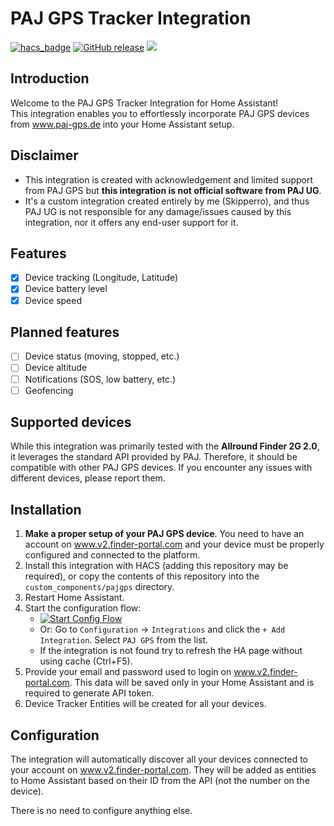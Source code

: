 #  PAJ GPS Tracker Integration

[![hacs_badge](https://img.shields.io/badge/HACS-Custom-41BDF5.svg)](https://github.com/hacs/integration)
[![GitHub release](https://img.shields.io/github/release/skipperro/pajgps-homeassistant.svg)](https://GitHub.com/skipperro/pajgps-homeassistant/releases/)
![](https://img.shields.io/badge/dynamic/json?color=41BDF5&logo=home-assistant&label=integration%20usage&suffix=%20installs&cacheSeconds=15600&url=https://analytics.home-assistant.io/custom_integrations.json&query=$.pajgps.total)


## Introduction
Welcome to the PAJ GPS Tracker Integration for Home Assistant!<br>
This integration enables you to effortlessly incorporate PAJ GPS devices from www.paj-gps.de into your Home Assistant setup.

## Disclaimer

- This integration is created with acknowledgement and limited support from PAJ GPS but **this integration is not official software from PAJ UG**.<br>
- It's a custom integration created entirely by me (Skipperro), and thus PAJ UG is not responsible for any damage/issues caused by this integration, nor it offers any end-user support for it.

## Features
- [x] Device tracking (Longitude, Latitude)
- [x] Device battery level
- [x] Device speed

## Planned features
- [ ] Device status (moving, stopped, etc.)
- [ ] Device altitude
- [ ] Notifications (SOS, low battery, etc.)
- [ ] Geofencing

## Supported devices

While this integration was primarily tested with the **Allround Finder 2G 2.0**, it leverages the standard API provided by PAJ. Therefore, it should be compatible with other PAJ GPS devices. If you encounter any issues with different devices, please report them.
## Installation

1. **Make a proper setup of your PAJ GPS device**. You need to have an account on www.v2.finder-portal.com and your device must be properly configured and connected to the platform.
2. Install this integration with HACS (adding this repository may be required), or copy the contents of this
repository into the `custom_components/pajgps` directory.
2. Restart Home Assistant.
3. Start the configuration flow:
   - [![Start Config Flow](https://my.home-assistant.io/badges/config_flow_start.svg)](https://my.home-assistant.io/redirect/config_flow_start?domain=pajgps)
   - Or: Go to `Configuration` -> `Integrations` and click the `+ Add Integration`. Select `PAJ GPS` from the list.
   - If the integration is not found try to refresh the HA page without using cache (Ctrl+F5).
4. Provide your email and password used to login on www.v2.finder-portal.com. This data will be saved only in your Home Assistant and is required to generate API token.
5. Device Tracker Entities will be created for all your devices.

## Configuration

The integration will automatically discover all your devices connected to your account on www.v2.finder-portal.com. 
They will be added as entities to Home Assistant based on their ID from the API (not the number on the device).

There is no need to configure anything else.